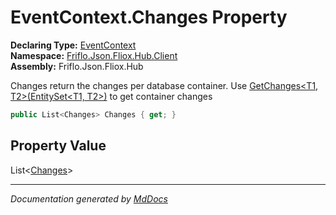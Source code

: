 ﻿<!--  
  <auto-generated>   
    The contents of this file were generated by a tool.  
    Changes to this file may be list if the file is regenerated  
  </auto-generated>   
-->

# EventContext.Changes Property

**Declaring Type:** [EventContext](../index.md)  
**Namespace:** [Friflo.Json.Fliox.Hub.Client](../../index.md)  
**Assembly:** Friflo.Json.Fliox.Hub

Changes return the changes per database container.             Use [GetChanges\<T1, T2\>(EntitySet\<T1, T2\>)](../methods/GetChanges.md) to get  container changes 

```csharp
public List<Changes> Changes { get; }
```

## Property Value

List\<[Changes](../../Changes/index.md)\>

___

*Documentation generated by [MdDocs](https://github.com/ap0llo/mddocs)*

